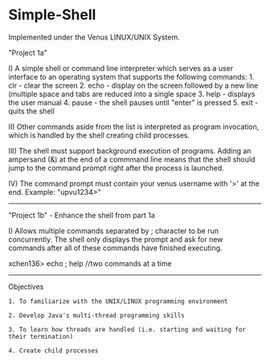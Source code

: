 # Simple-Shell
Implemented under the Venus LINUX/UNIX System.

"Project 1a"

I) A simple shell or command line interpreter which serves as a user interface to an operating system that supports the following commands: 
    1. clr - clear the screen
    2. echo <comment> - display <comment> on the screen followed by a new line (multiple space and tabs are reduced into a single space
    3. help - displays the user manual
    4. pause - the shell pauses until "enter" is pressed
    5. exit - quits the shell

II) Other commands aside from the list is interpreted as program invocation, which is handled by the shell creating child processes.

III) The shell must support background execution of programs. Adding an ampersand (&) at the end of a commmand line means that the shell should jump to the command prompt right after the process is launched.

IV) The command prompt must contain your venus username with '>' at the end. Example: "upvu1234>"

-------------------------------------------------------------------------------------------------------------------------------------------

"Project 1b" - Enhance the shell from part 1a

I) Allows multiple commands separated by ; character to be run concurrently. The shell only displays the prompt and ask for new commands 
after all of these commands have finished executing.

xchen136> echo <helloworld> ; help     //two commands at a time

-------------------------------------------------------------------------------------------------------------------------------------------

Objectives
    
    1. To familiarize with the UNIX/LINUX programming environment
    
    2. Develop Java's multi-thread programming skills
    
    3. To learn how threads are handled (i.e. starting and waiting for their termination)
    
    4. Create child processes 
 
    
    
    
